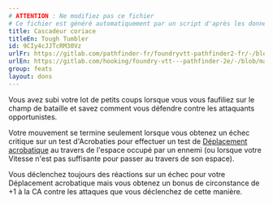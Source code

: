 ```yaml
---
# ATTENTION : Ne modifiez pas ce fichier
# Ce fichier est généré automatiquement par un script d'après les données du module Foundry VTT officiel et de sa traduction
title: Cascadeur coriace
titleEn: Tough Tumbler
id: 9CIy4cJJTcRM30Vz
urlFr: https://gitlab.com/pathfinder-fr/foundryvtt-pathfinder2-fr/-/blob/master/data/feats/9CIy4cJJTcRM30Vz.htm
urlEn: https://gitlab.com/hooking/foundry-vtt---pathfinder-2e/-/blob/master/packs/data/feats.db/tough-tumbler.json
group: feats
layout: dons
---
```

Vous avez subi votre lot de petits coups lorsque vous vous faufiliez sur le champ de bataille et savez comment vous défendre contre les attaquants opportunistes.

Votre mouvement se termine seulement lorsque vous obtenez un échec critique sur un test d'Acrobaties pour effectuer un test de [Déplacement acrobatique](../actions/déplacement-acrobatique.md) au travers de l'espace occupé par un ennemi (ou lorsque votre Vitesse n'est pas suffisante pour passer au travers de son espace).

Vous déclenchez toujours des réactions sur un échec pour votre Déplacement acrobatique mais vous obtenez un bonus de circonstance de +1 à la CA contre les attaques que vous déclenchez de cette manière.


